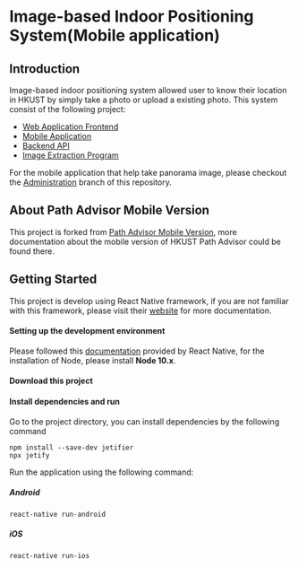 # Image-based Indoor Positioning System(Mobile application)
## Introduction
Image-based indoor positioning system allowed user to know their location in HKUST by simply take a photo or upload a 
existing photo. This system consist of the following project:

* [Web Application Frontend]()
* [Mobile Application]()
* [Backend API]()
* [Image Extraction Program]()

For the mobile application that help take panorama image, please checkout the 
[Administration](https://github.com/tommywong811/project/tree/Administration) branch of this repository.
## About Path Advisor Mobile Version
This project is forked from [Path Advisor Mobile Version](https://gitlab.com/samor412/project), more documentation about
the mobile version of HKUST Path Advisor could be found there. 
## Getting Started
This project is develop using React Native framework, if you are not familiar with this framework, please visit their 
[website](https://reactnative.dev/) for more documentation.
#### Setting up the development environment
Please followed this [documentation](https://reactnative.dev/docs/environment-setup) provided by React Native, for the 
installation of Node, please install **Node 10.x**.
#### Download this project
#### Install dependencies and run
Go to the project directory, you can install dependencies by the following command
```
npm install --save-dev jetifier
npx jetify
```
Run the application using the following command:
##### Android
```
react-native run-android
```
##### iOS
```
react-native run-ios
```
